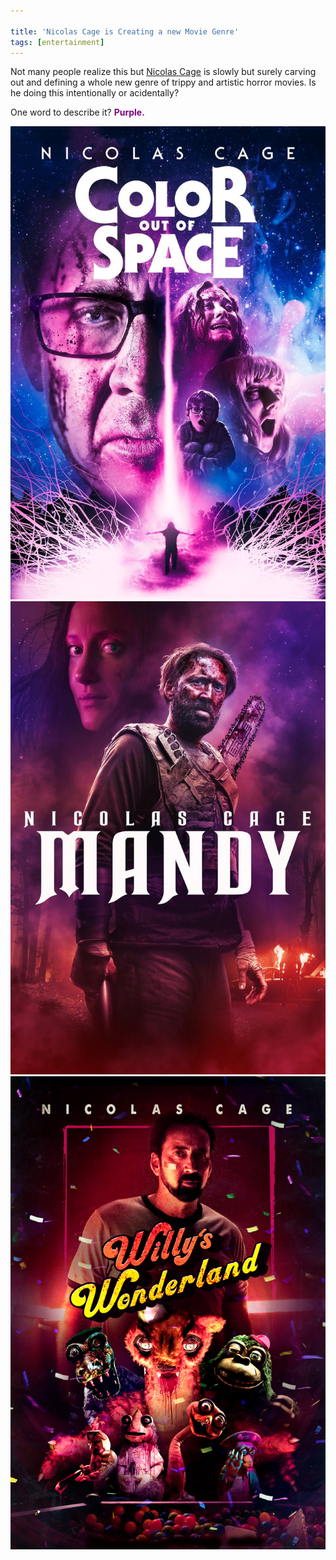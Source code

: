 ```yaml
---

title: 'Nicolas Cage is Creating a new Movie Genre'
tags: [entertainment]
---
```


Not many people realize this but [Nicolas Cage](https://www.reddit.com/r/onetruegod/) is slowly but surely carving out and defining a whole new genre of trippy and artistic horror movies. Is he doing this intentionally or acidentally?

One word to describe it? <span style="color: purple;"><strong>Purple.</strong></span>

<center>
  <a href="https://www.imdb.com/title/tt5073642/"><img src="/assets/posts/cage-genre/out-of-space.jpeg" /></a>
  <a href="https://www.imdb.com/title/tt6998518/"><img src="/assets/posts/cage-genre/mandy.jpeg" /></a>
  <a href="https://www.imdb.com/title/tt8114980/"><img src="/assets/posts/cage-genre/willy.jpeg" /></a>
</center>
